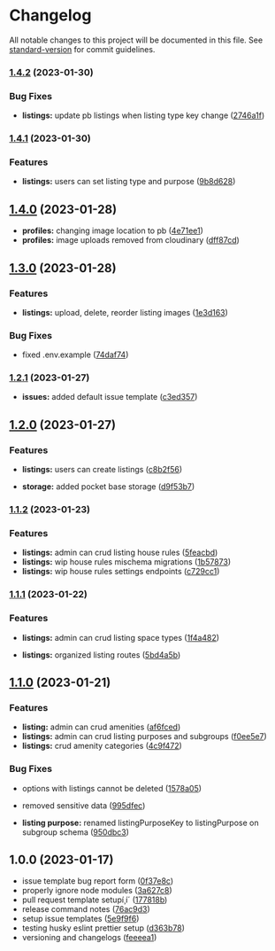 # Changelog

All notable changes to this project will be documented in this file. See [standard-version](https://github.com/conventional-changelog/standard-version) for commit guidelines.

### [1.4.2](https://github.com/Bankole2000/cp-backend/compare/v1.4.1...v1.4.2) (2023-01-30)


### Bug Fixes

* **listings:** update pb listings when listing type key change ([2746a1f](https://github.com/Bankole2000/cp-backend/commits/2746a1f10c4dc5664b9b48c8ba5793265b163826))

### [1.4.1](https://github.com/Bankole2000/cp-backend/compare/v1.4.0...v1.4.1) (2023-01-30)


### Features

* **listings:** users can set listing type and purpose ([9b8d628](https://github.com/Bankole2000/cp-backend/commits/9b8d6284e47154e8e9092fb84f5d521ee7a5bfde))

## [1.4.0](https://github.com/Bankole2000/cp-backend/compare/v1.3.0...v1.4.0) (2023-01-28)


* **profiles:** changing image location to pb ([4e71ee1](https://github.com/Bankole2000/cp-backend/commits/4e71ee1e4cc86057b736a9a54573453953ac9d83))
* **profiles:** image uploads removed from cloudinary ([dff87cd](https://github.com/Bankole2000/cp-backend/commits/dff87cdaa602a163383a6f97b679591eb093394a))

## [1.3.0](https://github.com/Bankole2000/cp-backend/compare/v1.2.1...v1.3.0) (2023-01-28)


### Features

* **listings:** upload, delete, reorder listing images ([1e3d163](https://github.com/Bankole2000/cp-backend/commits/1e3d1633512fd4e4d545e1a7818f7338a18f6b6d))


### Bug Fixes

* fixed .env.example ([74daf74](https://github.com/Bankole2000/cp-backend/commits/74daf74aaa220f7e752a90c29078a6eaeae7064b))

### [1.2.1](https://github.com/Bankole2000/cp-backend/compare/v1.2.0...v1.2.1) (2023-01-27)


* **issues:** added default issue template ([c3ed357](https://github.com/Bankole2000/cp-backend/commits/c3ed3570b23b4eb38209831cd8e8fd2bb65f2f69))

## [1.2.0](https://github.com/Bankole2000/cp-backend/compare/v1.1.2...v1.2.0) (2023-01-27)


### Features

* **listings:** users can create listings ([c8b2f56](https://github.com/Bankole2000/cp-backend/commits/c8b2f56870f750706d681535b36443938ba54565))


* **storage:** added pocket base storage ([d9f53b7](https://github.com/Bankole2000/cp-backend/commits/d9f53b7d9f875274b88291673869f4b0fac7d5f6))

### [1.1.2](https://github.com/Bankole2000/cp-backend/compare/v1.1.1...v1.1.2) (2023-01-23)


### Features

* **listings:** admin can crud listing house rules ([5feacbd](https://github.com/Bankole2000/cp-backend/commits/5feacbddfa4f4bf789a8961cca2119892349f863))
* **listings:** wip house rules mischema migrations ([1b57873](https://github.com/Bankole2000/cp-backend/commits/1b57873794fbcfbd58429f84c9bbebd64a57f54c))
* **listings:** wip house rules settings endpoints ([c729cc1](https://github.com/Bankole2000/cp-backend/commits/c729cc1cc2aaa61489bde77ea3340aaea5a1abcc))

### [1.1.1](https://github.com/Bankole2000/cp-backend/compare/v1.1.0...v1.1.1) (2023-01-22)


### Features

* **listings:** admin can crud listing space types ([1f4a482](https://github.com/Bankole2000/cp-backend/commits/1f4a48282c98a3afaaec8a97a229ca74fef3d814))


* **listings:** organized listing routes ([5bd4a5b](https://github.com/Bankole2000/cp-backend/commits/5bd4a5b84cdfc6f380a125b2e364804fc9edba23))

## [1.1.0](https://github.com/Bankole2000/cp-backend/compare/v1.0.0...v1.1.0) (2023-01-21)


### Features

* **listing:** admin can crud amenities ([af6fced](https://github.com/Bankole2000/cp-backend/commits/af6fcedf229c50636421c6bedaaf96ea582a003d))
* **listings:** admin can crud listing purposes and subgroups ([f0ee5e7](https://github.com/Bankole2000/cp-backend/commits/f0ee5e710d8ad3fe70e62882b019cf73cbb9c2de))
* **listings:** crud amenity categories ([4c9f472](https://github.com/Bankole2000/cp-backend/commits/4c9f4724af385e9e56173427ce9d69afd3c3fdf9))


### Bug Fixes

* options with listings cannot be deleted ([1578a05](https://github.com/Bankole2000/cp-backend/commits/1578a052fe80e624adfa8af7daef422adebaeafb))
* removed sensitive data ([995dfec](https://github.com/Bankole2000/cp-backend/commits/995dfecdf5306247161069cb190c7b748bc7de10))


* **listing purpose:** renamed listingPurposeKey to listingPurpose on subgroup schema ([950dbc3](https://github.com/Bankole2000/cp-backend/commits/950dbc3a8db4bc9a48514389ef6af5ddf7a13555))

## 1.0.0 (2023-01-17)


* issue template bug report form ([0f37e8c](https://github.com/Bankole2000/cp-backend/commits/0f37e8cde955adc4517ec4fff4a36e2f31a2737f))
* properly ignore node modules ([3a627c8](https://github.com/Bankole2000/cp-backend/commits/3a627c89dbd0a422939d4d15dfa9a266d3559ea0))
* pull request template setupí¸í´ ([177818b](https://github.com/Bankole2000/cp-backend/commits/177818ba9a8efd4c5ac95b01c8cb64c94873346d))
* release command notes ([76ac9d3](https://github.com/Bankole2000/cp-backend/commits/76ac9d32565e9201c05dfc29108a5e8abd4410f9))
* setup issue templates ([5e9f9f6](https://github.com/Bankole2000/cp-backend/commits/5e9f9f6121eada7f5e3fe7792075272ba67d59b6))
* testing husky eslint prettier setup ([d363b78](https://github.com/Bankole2000/cp-backend/commits/d363b7800b98997e3fcc53d850d5221aabfb9cc7))
* versioning and changelogs ([feeeea1](https://github.com/Bankole2000/cp-backend/commits/feeeea13abb933189db60ba25b1df24df69e6210))
